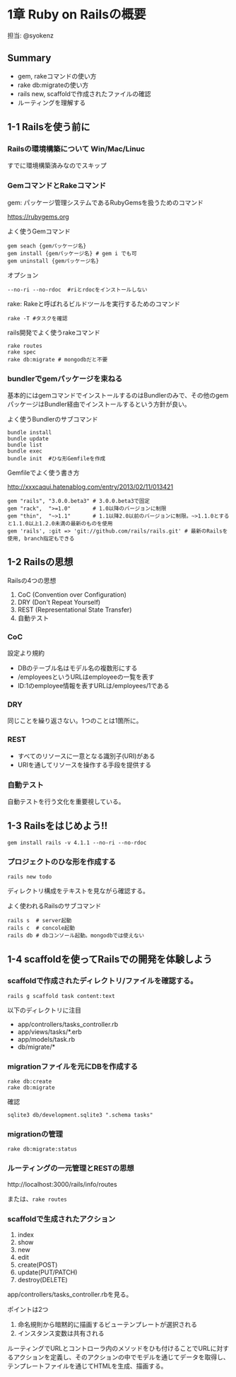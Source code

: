 # 1章 Ruby on Railsの概要

担当: @syokenz

## Summary

- gem, rakeコマンドの使い方
- rake db:migrateの使い方
- rails new, scaffoldで作成されたファイルの確認
- ルーティングを理解する

## 1-1 Railsを使う前に

### Railsの環境構築について Win/Mac/Linuc

すでに環境構築済みなのでスキップ

### GemコマンドとRakeコマンド

gem: パッケージ管理システムであるRubyGemsを扱うためのコマンド

https://rubygems.org

よく使うGemコマンド

```
gem seach {gemパッケージ名}
gem install {gemパッケージ名} # gem i でも可
gem uninstall {gemパッケージ名}
```

オプション

```
--no-ri --no-rdoc  #riとrdocをインストールしない
```

rake: Rakeと呼ばれるビルドツールを実行するためのコマンド

```
rake -T #タスクを確認
```

rails開発でよく使うrakeコマンド

```
rake routes
rake spec
rake db:migrate # mongodbだと不要
```

### bundlerでgemパッケージを束ねる

基本的にはgemコマンドでインストールするのはBundlerのみで、その他のgemパッケージはBundler経由でインストールするという方針が良い。

よく使うBundlerのサブコマンド

```
bundle install
bundle update
bundle list
bundle exec
bundle init  #ひな形Gemfileを作成
```

Gemfileでよく使う書き方

http://xxxcaqui.hatenablog.com/entry/2013/02/11/013421

```
gem "rails", "3.0.0.beta3" # 3.0.0.beta3で固定
gem "rack",  ">=1.0"       # 1.0以降のバージョンに制限
gem "thin",  "~>1.1"       # 1.1以降2.0以前のバージョンに制限。~>1.1.0とすると1.1.0以上1.2.0未満の最新のものを使用
gem 'rails', :git => 'git://github.com/rails/rails.git' # 最新のRailsを使用, branch指定もできる
```

## 1-2 Railsの思想

Railsの4つの思想

1. CoC (Convention over Configuration)
1. DRY (Don't Repeat Yourself)
1. REST (Representational State Transfer)
1. 自動テスト

### CoC

設定より規約

- DBのテーブル名はモデル名の複数形にする
- /employeesというURLはemployeeの一覧を表す
- ID:1のemployee情報を表すURLは/employees/1である


### DRY

同じことを繰り返さない。1つのことは1箇所に。

### REST

- すべてのリソースに一意となる識別子(URI)がある
- URIを通してリソースを操作する手段を提供する

### 自動テスト

自動テストを行う文化を重要視している。


## 1-3 Railsをはじめよう!!

```
gem install rails -v 4.1.1 --no-ri --no-rdoc
```

### プロジェクトのひな形を作成する

```
rails new todo
```

ディレクトリ構成をテキストを見ながら確認する。

よく使われるRailsのサブコマンド

```
rails s  # server起動
rails c  # concole起動
rails db # dbコンソール起動。mongodbでは使えない
```

## 1-4 scaffoldを使ってRailsでの開発を体験しよう

### scaffoldで作成されたディレクトリ/ファイルを確認する。

```
rails g scaffold task content:text
```

以下のディレクトリに注目

- app/controllers/tasks_controller.rb
- app/views/tasks/*.erb
- app/models/task.rb
- db/migrate/*


### migrationファイルを元にDBを作成する

```
rake db:create
rake db:migrate
```

確認

```
sqlite3 db/development.sqlite3 ".schema tasks"
```

### migrationの管理


```
rake db:migrate:status
```


### ルーティングの一元管理とRESTの思想

http://localhost:3000/rails/info/routes

または、`rake routes`


### scaffoldで生成されたアクション

1. index
1. show
1. new
1. edit
1. create(POST)
1. update(PUT/PATCH)
1. destroy(DELETE)

app/controllers/tasks_controller.rbを見る。

ポイントは2つ

1. 命名規則から暗黙的に描画するビューテンプレートが選択される
1. インスタンス変数は共有される


ルーティングでURLとコントローラ内のメソッドをひも付けることでURLに対するアクションを定義し、そのアクションの中でモデルを通じてデータを取得し、テンプレートファイルを通じてHTMLを生成、描画する。
